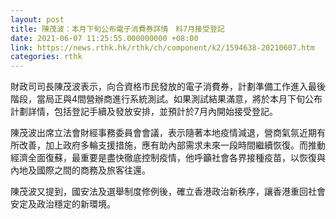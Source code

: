 ```yaml
---
layout: post
title: 陳茂波：本月下旬公布電子消費券詳情　料7月接受登記
date: 2021-06-07 11:25:55.000000000 +08:00
link: https://news.rthk.hk/rthk/ch/component/k2/1594638-20210607.htm
categories: rthk
---
```


財政司司長陳茂波表示，向合資格巿民發放的電子消費券，計劃準備工作進入最後階段，當局正與4間營辦商進行系統測試。如果測試結果滿意，將於本月下旬公布計劃詳情，包括登記手續及發放安排，並預計於7月內開始接受登記。

陳茂波出席立法會財經事務委員會會議，表示隨著本地疫情減退，營商氣氛近期有所改善，加上政府多輪支援措施，應有助內部需求未來一段時間繼續恢復。而推動經濟全面復蘇，最重要是盡快徹底控制疫情，他呼籲社會各界接種疫苗，以恢復與內地及國際之間的商務及旅客往還。

陳茂波又提到，國安法及選舉制度修例後，確立香港政治新秩序，讓香港重回社會安定及政治穩定的新環境。
